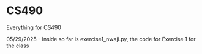 # CS490
Everything for CS490

05/29/2025 - Inside so far is exercise1_nwaji.py, the code for Exercise 1 for the class
